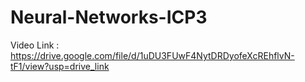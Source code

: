 # Neural-Networks-ICP3
Video Link : https://drive.google.com/file/d/1uDU3FUwF4NytDRDyofeXcREhflvN-tF1/view?usp=drive_link
